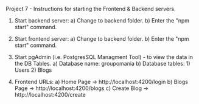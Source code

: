 Project 7 - Instructions for starting the Frontend & Backend servers.

1) Start backend server:
    a) Change to backend folder.
    b) Enter the "npm start" command.

2) Start frontend server:
    a) Change to backend folder.
    b) Enter the "npm start" command.

3) Start pgAdmin (i.e. PostgresSQL Managment Tool) - to view the data in the DB Tables.
    a) Database name: groupomania
    b) Database tables:
        1) Users
        2) Blogs

4) Frontend URLs:
    a) Home Page -> http://localhost:4200/login
    b) Blogs Page -> http://localhost:4200/blogs
    c) Create Blog -> http://localhost:4200/create
